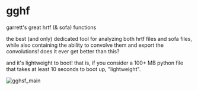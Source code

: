 # gghf
garrett's great hrtf (& sofa) functions

the best (and only) dedicated tool for analyzing both hrtf files and sofa files, while also containing the ability to convolve them and export the convolutions! does it ever get better than this?

and it's lightweight to boot! that is, if you consider a 100+ MB python file that takes at least 10 seconds to boot up, "lightweight".

![gghsf_main](https://github.com/user-attachments/assets/d64cbff4-215c-4469-9119-f5f56db2ea23)
